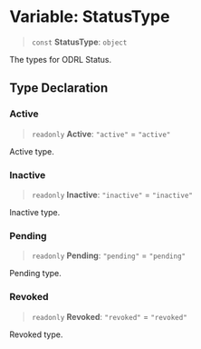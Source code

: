# Variable: StatusType

> `const` **StatusType**: `object`

The types for ODRL Status.

## Type Declaration

### Active

> `readonly` **Active**: `"active"` = `"active"`

Active type.

### Inactive

> `readonly` **Inactive**: `"inactive"` = `"inactive"`

Inactive type.

### Pending

> `readonly` **Pending**: `"pending"` = `"pending"`

Pending type.

### Revoked

> `readonly` **Revoked**: `"revoked"` = `"revoked"`

Revoked type.

